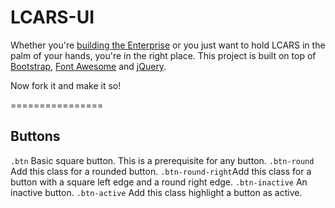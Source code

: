 # LCARS-UI

Whether you're [building the Enterprise](http://www.buildtheenterprise.org) or you just want to hold LCARS in the palm of your hands, you're in the right place.
This project is built on top of [Bootstrap](http://twitter.github.com/bootstrap), [Font Awesome](http://fortawesome.github.com/Font-Awesome/) and [jQuery](http://jquery.com).

Now fork it and make it so!

================
## Buttons
`.btn` Basic square button. This is a prerequisite for any button.
`.btn-round` Add this class for a rounded button.
`.btn-round-right`Add this class for a button with a square left edge and a round right edge.
`.btn-inactive` An inactive button.
`.btn-active` Add this class highlight a button as active.
